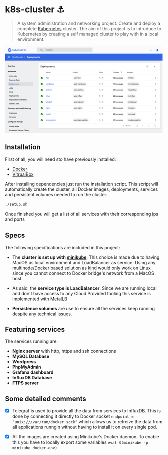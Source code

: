 # k8s-cluster ⚓️

> A system administration and networking project. Create and deploy a complete [Kubernetes](https://kubernetes.io/) cluster. The aim of this project is to introduce to Kubernetes by creating a self managed cluster to play with in a local environment.

![picture alt](assets/capture.png)

## Installation

First of all, you will need sto have previously installed:

- [Docker](https://www.docker.com/)
- [VitrualBox](https://www.virtualbox.org/)

After installing dependencies just run the installation script. This script will automatically create the cluster, all Docker images, deployments, services and persistent volumes needed to run the cluster. 

```bash
./setup.sh
```

Once finished you will get a list of all services with their corresponding ips and ports

## Specs

The following specifications are included in this project:

- The **cluster is set up with [minikube](https://minikube.sigs.k8s.io/docs/start/)**. This choice is made due to having MacOS as local environment and LoadBalancer as service. Using any multinode/Docker based solution as [kind](https://kind.sigs.k8s.io/docs/user/quick-start/) would only work on Linux since you cannot connect to Docker bridge's network from a MacOS host.

- As said, the **service type is LoadBalancer**. Since we are running local and don't have access to any Cloud Provided tooling this service is implemented with [MetalLB](https://metallb.universe.tf/)

- **Persistence volumes** are use to ensure all the services keep running despite any technical issues.

## Featuring services

The services running are:
- **Nginx server** with http, https and ssh connections
- **MySQL Database**
- **Wordpress**
- **PhpMyAdmin**
- **Grafana dashboard**
- **InfluxDB Database**
- **FTPS server**

## Some detailed comments

- [x] Telegraf is used to provide all the data from services to InfluxDB. This is done by connecting it directly to Docker socket `endpoint = "unix:///var/run/docker.sock"` which allows us to retreive the data from all applications runngin without having to install it on every single pod.

- [x] All the images are created using Minikube's Docker daemon. To enable this you have to locally export some variables `eval $(minikube -p minikube docker-env)`
